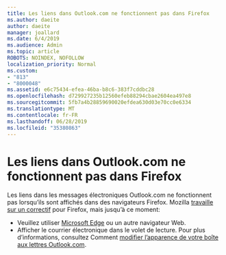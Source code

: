 ```yaml
---
title: Les liens dans Outlook.com ne fonctionnent pas dans Firefox
ms.author: daeite
author: daeite
manager: joallard
ms.date: 6/4/2019
ms.audience: Admin
ms.topic: article
ROBOTS: NOINDEX, NOFOLLOW
localization_priority: Normal
ms.custom:
- "813"
- "8000048"
ms.assetid: e6c75434-efea-46ba-b8c6-383f7cddbc28
ms.openlocfilehash: d729927235b12560efeb88294cbae2604ea497e8
ms.sourcegitcommit: 5fb7a4b28859690020efdea630d03e70cc0e6334
ms.translationtype: MT
ms.contentlocale: fr-FR
ms.lasthandoff: 06/28/2019
ms.locfileid: "35380863"
---
```

# <a name="links-in-outlookcom-dont-work-in-firefox"></a>Les liens dans Outlook.com ne fonctionnent pas dans Firefox

Les liens dans les messages électroniques Outlook.com ne fonctionnent pas lorsqu’ils sont affichés dans des navigateurs Firefox. Mozilla [travaille sur un correctif](https://go.microsoft.com/fwlink/p/?linkid=2001502&amp;clcid=0x409) pour Firefox, mais jusqu’à ce moment:
  
- Veuillez utiliser [Microsoft Edge](https://go.microsoft.com/fwlink/p/?linkid=2001503&amp;clcid=0x409) ou un autre navigateur Web.
- Afficher le courrier électronique dans le volet de lecture. Pour plus d’informations, consultez Comment [modifier l’apparence de votre boîte aux lettres Outlook.com](https://go.microsoft.com/fwlink/p/?linkid=2001401&amp;clcid=0x409).
